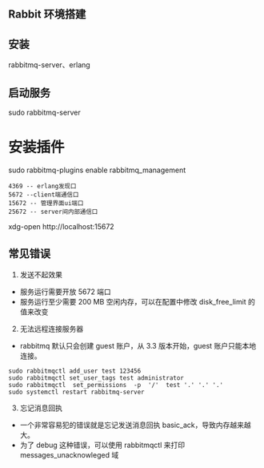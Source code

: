 Rabbit 环境搭建
---------------

## 安装

rabbitmq-server、erlang

## 启动服务 

sudo rabbitmq-server

# 安装插件

sudo rabbitmq-plugins enable rabbitmq_management

```text
4369 -- erlang发现口
5672 --client端通信口
15672 -- 管理界面ui端口
25672 -- server间内部通信口
```

xdg-open http://localhost:15672

## 常见错误
1. 发送不起效果
- 服务运行需要开放 5672 端口
- 服务运行至少需要 200 MB 空闲内存，可以在配置中修改 disk_free_limit 的值来改变

2. 无法远程连接服务器
- rabbitmq 默认只会创建 guest 账户，从 3.3 版本开始，guest 账户只能本地连接。

```shell
sudo rabbitmqctl add_user test 123456
sudo rabbitmqctl set_user_tags test administrator
sudo rabbitmqctl  set_permissions  -p  '/'  test '.' '.' '.'
sudo systemctl restart rabbitmq-server
```

3. 忘记消息回执
- 一个非常容易犯的错误就是忘记发送消息回执 basic_ack，导致内存越来越大。
- 为了 debug 这种错误，可以使用 rabbitmqctl 来打印 messages_unacknowleged 域

